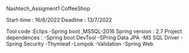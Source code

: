Nashtech_Assigment1
CoffeeShop

Start-time : 16/6/2022 Deadline : 13/7/2022

Tool code :Eclips -Spring boot ,MSSQL-2016 Spring version : 2.7 Project dependences : -Spring boot DevTool -SPring Data JPA -MS SQL Driver -Spring Security -Thymleaf -Lompok -Validation -Spring Web
